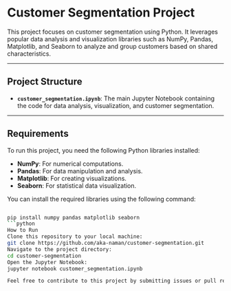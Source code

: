 # Customer Segmentation Project

This project focuses on customer segmentation using Python. It leverages popular data analysis and visualization libraries such as NumPy, Pandas, Matplotlib, and Seaborn to analyze and group customers based on shared characteristics.

---

## Project Structure

- **`customer_segmentation.ipynb`**: The main Jupyter Notebook containing the code for data analysis, visualization, and customer segmentation.

---

## Requirements

To run this project, you need the following Python libraries installed:

- **NumPy**: For numerical computations.
- **Pandas**: For data manipulation and analysis.
- **Matplotlib**: For creating visualizations.
- **Seaborn**: For statistical data visualization.

You can install the required libraries using the following command:

```bash

pip install numpy pandas matplotlib seaborn
```python
How to Run
Clone this repository to your local machine:
git clone https://github.com/aka-naman/customer-segmentation.git
Navigate to the project directory:
cd customer-segmentation
Open the Jupyter Notebook:
jupyter notebook customer_segmentation.ipynb

Feel free to contribute to this project by submitting issues or pull requests!



